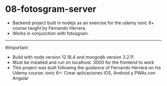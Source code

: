 # 08-fotosgram-server
* Backend project built in nodejs as an exercise for the udemy ionic 6+ course taught by Fernando Herrera.
* Works in conjunction with fotosgram.
***
#Important
* Build with node version 12.18.4 and mongodb version 3.2.11
* Must be installed and run on localhost: 3000 for the frontend to work
* This project was built following the guidance of Fernando Herrera on his Udemy course: ionic 6+: Crear aplicaciones IOS, Android y PWAs con Angular
